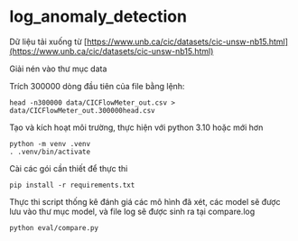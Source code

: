 # log_anomaly_detection

Dữ liệu tải xuống từ [https://www.unb.ca/cic/datasets/cic-unsw-nb15.html](https://www.unb.ca/cic/datasets/cic-unsw-nb15.html)

Giải nén vào thư mục data

Trích 300000 dòng đầu tiên của file bằng lệnh:
```
head -n300000 data/CICFlowMeter_out.csv > data/CICFlowMeter_out.300000head.csv
```

Tạo và kích hoạt môi trường, thực hiện với python 3.10 hoặc mới hơn
```
python -m venv .venv
. .venv/bin/activate
```

Cài các gói cần thiết để thực thi
```
pip install -r requirements.txt
```

Thực thi script thống kê đánh giá các mô hình đã xét, các model sẽ được lưu vào thư mục model, và file log sẽ được sinh ra tại compare.log
```
python eval/compare.py
```